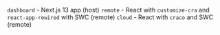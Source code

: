 `dashboard` - Next.js 13 app (host)
`remote` - React with `customize-cra` and `react-app-rewired` with SWC (remote)
`cloud` - React with `craco` and SWC (remote)